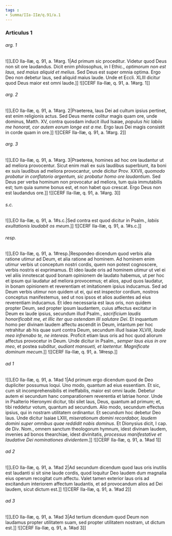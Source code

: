 ```yaml
---
tags : 
- Summa/IIa-IIæ/q.91/a.1
---
```


### Articulus 1

###### arg. 1
![[LEO IIa-IIæ, q. 91, a. 1#arg. 1|Ad primum sic proceditur. Videtur quod Deus non sit ore laudandus. Dicit enim philosophus, in I Ethic., *optimorum non est laus, sed maius aliquid et melius*. Sed Deus est super omnia optima. Ergo Deo non debetur laus, sed aliquid maius laude. Unde et Eccli. XLIII dicitur quod Deus maior est omni laude.]]
![[CERF IIa-IIæ, q. 91, a. 1#arg. 1]]

###### arg. 2
![[LEO IIa-IIæ, q. 91, a. 1#arg. 2|Praeterea, laus Dei ad cultum ipsius pertinet, est enim religionis actus. Sed Deus mente colitur magis quam ore, unde dominus, Matth. XV, contra quosdam inducit illud Isaiae, *populus hic labiis me honorat, cor autem eorum longe est a me*. Ergo laus Dei magis consistit in corde quam in ore.]]
![[CERF IIa-IIæ, q. 91, a. 1#arg. 2]]

###### arg. 3
![[LEO IIa-IIæ, q. 91, a. 1#arg. 3|Praeterea, homines ad hoc ore laudantur ut ad meliora provocentur. Sicut enim mali ex suis laudibus superbiunt, ita boni ex suis laudibus ad meliora provocantur, unde dicitur Prov. XXVII, *quomodo probatur in conflatorio argentum, sic probatur homo ore laudantium*. Sed Deus per verba hominum non provocatur ad meliora, tum quia immutabilis est; tum quia summe bonus est, et non habet quo crescat. Ergo Deus non est laudandus ore.]]
![[CERF IIa-IIæ, q. 91, a. 1#arg. 3]]

###### s.c.
![[LEO IIa-IIæ, q. 91, a. 1#s.c.|Sed contra est quod dicitur in Psalm., *labiis exultationis laudabit os meum*.]]
![[CERF IIa-IIæ, q. 91, a. 1#s.c.]]

###### resp.
![[LEO IIa-IIæ, q. 91, a. 1#resp.|Respondeo dicendum quod verbis alia ratione utimur ad Deum, et alia ratione ad hominem. Ad hominem enim utimur verbis ut conceptum nostri cordis, quem non potest cognoscere, verbis nostris ei exprimamus. Et ideo laude oris ad hominem utimur ut vel ei vel aliis innotescat quod bonam opinionem de laudato habemus, ut per hoc et ipsum qui laudatur ad meliora provocemus; et alios, apud quos laudatur, in bonam opinionem et reverentiam et imitationem ipsius inducamus. Sed ad Deum verbis utimur non quidem ut ei, qui est inspector cordium, nostros conceptus manifestemus, sed ut nos ipsos et alios audientes ad eius reverentiam inducamus. Et ideo necessaria est laus oris, non quidem propter Deum, sed propter ipsum laudantem, cuius affectus excitatur in Deum ex laude ipsius, secundum illud Psalm., *sacrificium laudis honorificabit me, et illic iter quo ostendam illi salutare Dei*. Et inquantum homo per divinam laudem affectu ascendit in Deum, intantum per hoc retrahitur ab his quae sunt contra Deum, secundum illud Isaiae XLVIII, *laude mea infrenabo te, ne intereas*. Proficit etiam laus oris ad hoc quod aliorum affectus provocetur in Deum. Unde dicitur in Psalm., *semper laus eius in ore meo*, et postea subditur, *audiant mansueti, et laetentur. Magnificate dominum mecum*.]]
![[CERF IIa-IIæ, q. 91, a. 1#resp.]]

###### ad 1
![[LEO IIa-IIæ, q. 91, a. 1#ad 1|Ad primum ergo dicendum quod de Deo dupliciter possumus loqui. Uno modo, quantum ad eius essentiam. Et sic, cum sit incomprehensibilis et ineffabilis, maior est omni laude. Debetur autem ei secundum hanc comparationem reverentia et latriae honor. Unde in Psalterio Hieronymi dicitur, tibi silet laus, Deus, quantum ad primum; et, tibi reddetur votum, quantum ad secundum. Alio modo, secundum effectus ipsius, qui in nostram utilitatem ordinantur. Et secundum hoc debetur Deo laus. Unde dicitur Isaiae LXIII, *miserationum domini recordabor, laudem domini super omnibus quae reddidit nobis dominus*. Et Dionysius dicit, I cap. de Div. Nom., omnem sanctum theologorum hymnum, idest divinam laudem, invenies ad bonos thearchiae, idest divinitatis, *processus manifestative et laudative Dei nominationes dividentem*.]]
![[CERF IIa-IIæ, q. 91, a. 1#ad 1]]

###### ad 2
![[LEO IIa-IIæ, q. 91, a. 1#ad 2|Ad secundum dicendum quod laus oris inutilis est laudanti si sit sine laude cordis, quod loquitur Deo laudem dum magnalia eius operum recogitat cum affectu. Valet tamen exterior laus oris ad excitandum interiorem affectum laudantis, et ad provocandum alios ad Dei laudem, sicut dictum est.]]
![[CERF IIa-IIæ, q. 91, a. 1#ad 2]]

###### ad 3
![[LEO IIa-IIæ, q. 91, a. 1#ad 3|Ad tertium dicendum quod Deum non laudamus propter utilitatem suam, sed propter utilitatem nostram, ut dictum est.]]
![[CERF IIa-IIæ, q. 91, a. 1#ad 3]]

